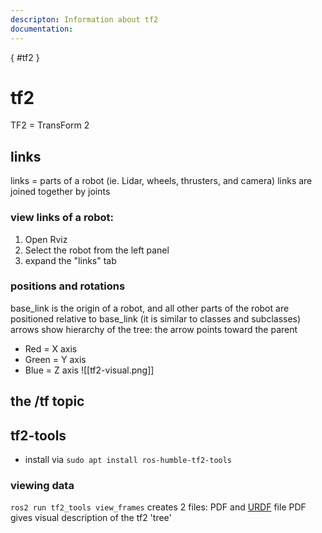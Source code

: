 ```yaml
---
descripton: Information about tf2
documentation: 
---
```

[](){ #tf2 }
# tf2
TF2 = TransForm 2
## links
links =  parts of a robot (ie. Lidar, wheels, thrusters, and camera)
links are joined together by joints
### view links of a robot:
1. Open Rviz
2. Select the robot from the left panel
3. expand the "links" tab
### positions and rotations
base_link is the origin of a robot, and all other parts of the robot are positioned relative to base_link (it is similar to classes and subclasses)
arrows show hierarchy of the tree: the arrow points toward the parent
- Red = X axis
- Green = Y axis
- Blue = Z axis
![[tf2-visual.png]]

## the /tf topic
## tf2-tools
- install via `sudo apt install ros-humble-tf2-tools`
### viewing data
`ros2 run tf2_tools view_frames`
creates 2 files: PDF and [URDF](URDF.md) file
PDF gives visual description of the tf2 'tree'
